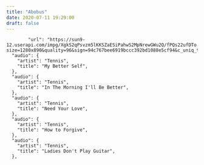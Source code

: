 ```yaml
---
title: "Abobus"
date: 2020-07-11 19:29:00
draft: false
---
```


            "url": "https://sun9-12.userapi.com/impg/XgkS2qPsvzm5lKKSZaESiPahwS2MpNrewGWu2Q/fPQs22ufDTo.jpg?size=1280x890&quality=96&sign=94c767bee6919bccc392bd1088e5cf94&c_uniq_tag=TkFca4DyJcNlYJG18kHGs7HOU8l0H_KQ8aQxl_V4YLQ&type=album",
      "audio": {
        "artist": "Tennis",
        "title": "My Better Self",
      },
      "audio": {
        "artist": "Tennis",
        "title": "In The Morning I'll Be Better",
      },
      "audio": {
        "artist": "Tennis",
        "title": "Need Your Love",
      },
      "audio": {
        "artist": "Tennis",
        "title": "How to Forgive",
      },
      "audio": {
        "artist": "Tennis",
        "title": "Ladies Don't Play Guitar",
      },
